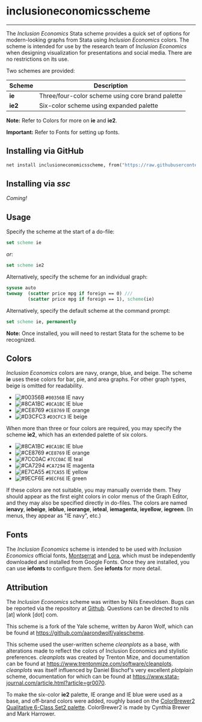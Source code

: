 # inclusioneconomicsscheme

---

The *Inclusion Economics* Stata scheme provides a quick set of options for modern-looking graphs from Stata using *Inclusion Economics* colors.
The scheme is intended for use by the research team of *Inclusion Economics* when designing visualization for presentations and social media.
There are no restrictions on its use.

Two schemes are provided:

| Scheme  | Description                                      |
| ------- | ------------------------------------------------ |
| **ie**  | Three/four-color scheme using core brand palette |
| **ie2** | Six-color scheme using expanded palette          |

**Note:** Refer to Colors for more on **ie** and **ie2**.

**Important:** Refer to Fonts for setting up fonts.

## Installing via GitHub

```stata
net install inclusioneconomicsscheme, from("https://raw.githubusercontent.com/NilsEnevoldsen/inclusioneconomicsscheme/main/")
```

## Installing via *ssc*

*Coming!*

## Usage

Specify the scheme at the start of a do-file:

```stata
set scheme ie
```

*or*:

```stata
set scheme ie2
```

Alternatively, specify the scheme for an individual graph:

```stata
sysuse auto
twoway  (scatter price mpg if foreign == 0) ///
		(scatter price mpg if foreign == 1), scheme(ie)
```

Alternatively, specify the default scheme at the command prompt:

```stata
set scheme ie, permanently
```

**Note:** Once installed, you will need to restart Stata for the scheme to be recognized.

## Colors

*Inclusion Economics* colors are navy, orange, blue, and beige.
The scheme **ie** uses these colors for bar, pie, and area graphs.
For other graph types, beige is omitted for readability.

- ![#00356B](https://via.placeholder.com/15/00356B/000000?text=+) `#00356B` IE navy
- ![#8CA1BC](https://via.placeholder.com/15/8CA1BC/000000?text=+) `#8CA1BC` IE blue
- ![#CE8769](https://via.placeholder.com/15/CE8769/000000?text=+) `#CE8769` IE orange
- ![#D3CFC3](https://via.placeholder.com/15/D3CFC3/000000?text=+) `#D3CFC3` IE beige

When more than three or four colors are required, you may specify the scheme **ie2**, which has an extended palette of six colors.

- ![#8CA1BC](https://via.placeholder.com/15/8CA1BC/000000?text=+) `#8CA1BC` IE blue
- ![#CE8769](https://via.placeholder.com/15/CE8769/000000?text=+) `#CE8769` IE orange
- ![#7CC0AC](https://via.placeholder.com/15/7CC0AC/000000?text=+) `#7CC0AC` IE teal
- ![#CA7294](https://via.placeholder.com/15/CA7294/000000?text=+) `#CA7294` IE magenta
- ![#E7CA55](https://via.placeholder.com/15/E7CA55/000000?text=+) `#E7CA55` IE yellow
- ![#9ECF6E](https://via.placeholder.com/15/9ECF6E/000000?text=+) `#9ECF6E` IE green

If these colors are not suitable, you may manually override them.
They should appear as the first eight colors in color menus of the Graph Editor, and they may also be specified directly in do-files.
The colors are named **ienavy**, **iebeige**, **ieblue**, **ieorange**, **ieteal**, **iemagenta**, **ieyellow**, **iegreen**.
(In menus, they appear as "IE navy", etc.)

## Fonts

The *Inclusion Economics* scheme is intended to be used with *Inclusion Economics* official fonts, [Montserrat](https://fonts.google.com/specimen/Montserrat) and [Lora](https://fonts.google.com/specimen/Lora), which must be independently downloaded and installed from Google Fonts.
Once they are installed, you can use **iefonts** to configure them.
See **iefonts** for more detail.

## Attribution

The *Inclusion Economics* scheme was written by Nils Enevoldsen. Bugs can be
reported via the repository at [Github](https://github.com/NilsEnevoldsen/inclusioneconomicsscheme).
Questions can be directed to nils [at] wlonk [dot] com. 

This scheme is a fork of the Yale scheme, written by Aaron Wolf, which can be
found at https://github.com/aarondwolf/yalescheme.

This scheme used the user-written scheme *cleanplots* as a base, with
alterations made to reflect the colors of Inclusion Economics and stylistic
preferences. *cleanplots* was created by Trenton Mize, and documentation can be
found at https://www.trentonmize.com/software/cleanplots. *cleanplots* was
itself influenced by Daniel Bischof's very excellent *plotplain* scheme,
documentation for which can be found at https://www.stata-journal.com/article.html?article=gr0070. 

To make the six-color **ie2** palette, IE orange and IE blue were used as a base, and off-brand colors were added,
roughly based on the [ColorBrewer2 Qualitative 6-Class Set2 palette](https://colorbrewer2.org/#type=qualitative&scheme=Set2&n=6).
ColorBrewer2 is made by Cynthia Brewer and Mark Harrower.
